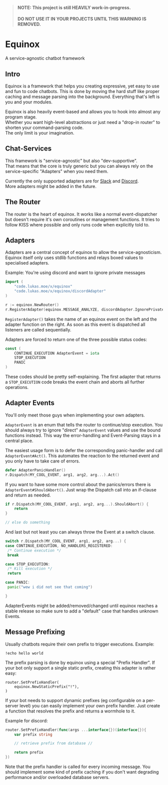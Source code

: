 > #### NOTE: This project is still HEAVILY work-in-progress.
> #### DO NOT USE IT IN YOUR PROJECTS UNTIL THIS WARNING IS REMOVED.

# Equinox

A service-agnostic chatbot framework

## Intro

Equinox is a framework that helps you creating expressive, yet easy to use and fun to code chatbots.
This is done by moving the hard stuff like proper caching and message parsing into the background.
Everything that's left is you and your modules.

Equinox is also heavily event-based and allows you to hook into almost any program stage.<br>
Whether you want high-level abstractions or just need a "drop-in router" to shorten your command-parsing code.<br>
The only limit is your imagination.

## Chat-Services

This framework is "service-agnostic" but also "dev-supportive".<br>
That means that the core is truly generic but you can always rely on the service-specific "Adapters" when you need them.

Currently the only supported adapters are for [Slack](https://slack.com/) and [Discord](https://discordapp.com/).<br>
More adapters might be added in the future.

## The Router

The router is the heart of equinox.
It works like a normal event-dispatcher but doesn't require it's own coroutines or management functions.
It tries to follow KISS where possible and only runs code when explicitly told to.

## Adapters

Adapters are a central concept of equinox to allow the service-agnosticism.
Equinox itself only uses stdlib functions and relays boxed values to specialised adapters.

Example: You're using discord and want to ignore private messages

```go
import (
    "code.lukas.moe/x/equinox"
    "code.lukas.moe/x/equinox/discordAdapter"
)

r := equinox.NewRouter()
r.RegisterAdapter(equinox.MESSAGE_ANALYZE, discordAdapter.IgnorePrivateMessages)
```

`RegisterAdapter()` takes the name of an equinox event on the left and the adapter function on the right.
As soon as this event is dispatched all listeners are called sequentially.

Adapters are forced to return one of the three possible status codes:

```go
const (
    CONTINUE_EXECUTION AdapterEvent = iota
    STOP_EXECUTION
    PANIC
)
```

These codes should be pretty self-explaining.
The first adapter that returns a `STOP_EXECUTION` code breaks the event chain and aborts all further operations.

## Adapter Events

You'll only meet those guys when implementing your own adapters.

`AdapterEvent` is an enum that tells the router to continue/stop execution.
You should always try to ignore "direct" `AdapterEvent` values and use the bound functions instead.
This way the error-handling and Event-Parsing stays in a central place.

The easiest usage form is to defer the corresponding panic-handler and call `AdapterEvent#Act()`.
This automates the reaction to the returned event and you only have to take care of errors.

```go
defer AdapterPanicHandler()
r.Dispatch(MY_COOL_EVENT, arg1, arg2, arg...).Act()
```

If you want to have some more control about the panics/errors there is `AdapterEvent#ShouldAbort()`.
Just wrap the Dispatch call into an if-clause and return as needed.

```go
if r.Dispatch(MY_COOL_EVENT, arg1, arg2, arg...).ShouldAbort() {
    return
}

// else do something
```

And last but not least you can always throw the Event at a switch clause.

```go
switch r.Dispatch(MY_COOL_EVENT, arg1, arg2, arg...) {
case CONTINUE_EXECUTION, NO_HANDLERS_REGISTERED:
 /* Continue execution */
 break

case STOP_EXECUTION:
 /* Kill execution */
 return

case PANIC:
 panic("wew i did not see that coming")

}
```

AdapterEvents might be added/removed/changed until equinox reaches a stable release so make sure to add a "default"
case that handles unknown Events.

## Message Prefixing

Usually chatbots require their own prefix to trigger executions.
Example:

```
!echo hello world
```

The prefix parsing is done by equinox using a special "Prefix Handler".
If your bot only support a single static prefix, creating this adapter is rather easy:

```
router.SetPrefixHandler(
    equinox.NewStaticPrefix("!"),
)
```

If your bot needs to support dynamic prefixes (eg configurable on a per-server level) you can easily implement your own
prefix handler. Just create a function that resolves the prefix and returns a wormhole to it.

Example for discord:

```go
router.SetPrefixHandler(func(args ...interface{})(interface{}){
    var prefix string

    // retrieve prefix from database //

    return prefix
})
```

Note that the prefix handler is called for every incoming message.
You should implement some kind of prefix caching if you don't want degrading performance and/or overloaded database
servers.
